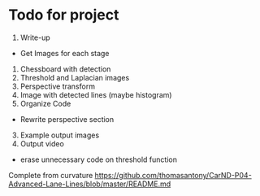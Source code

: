 # Todo for project
1. Write-up
  * Get Images for each stage
  1. Chessboard with detection
  2. Threshold and Laplacian images
  3. Perspective transform
  4. Image with detected lines (maybe histogram)
2. Organize Code
  * Rewrite perspective section
3. Example output images
4. Output video
 * erase unnecessary code on threshold function
 
Complete from curvature
https://github.com/thomasantony/CarND-P04-Advanced-Lane-Lines/blob/master/README.md
